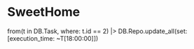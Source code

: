 # SweetHome

from(t in DB.Task, where: t.id == 2) |> DB.Repo.update_all(set: [execution_time: ~T[18:00:00]])
